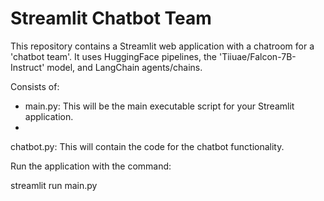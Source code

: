 # Streamlit Chatbot Team

This repository contains a Streamlit web application with a chatroom for a 'chatbot team'. It uses HuggingFace pipelines, the 'Tiiuae/Falcon-7B-Instruct' model, and LangChain agents/chains.

Consists of:
* main.py: This will be the main executable script for your Streamlit application.
*
chatbot.py: This will contain the code for the chatbot functionality.

Run the application with the command:

streamlit run main.py
